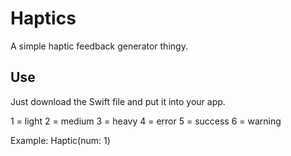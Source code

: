 # Haptics

A simple haptic feedback generator thingy.

## Use
Just download the Swift file and put it into your app.

1 = light
2 = medium
3 = heavy
4 = error
5 = success
6 = warning

Example: 
Haptic(num: 1)
